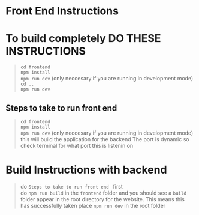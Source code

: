 # Front End Instructions

# To build completely DO THESE INSTRUCTIONS
> `cd frontend`  
> `npm install`  
> `npm run dev` (only neccesary if you are running in development mode)  
> `cd ..`  
> `npm run dev`  


## Steps to take to run front end
> `cd frontend`  
> `npm install`  
> `npm run dev` (only neccesary if you are running in development mode)
> this will build the application for the backend
> The port is dynamic so check terminal for what port this is listenin on

# Build Instructions with backend
> do `Steps to take to run front end ` first  
> do `npm run build` in the `frontend` folder and you should see a `build` folder appear in the root directory for the website. This means this has successfully taken place
> `npm run dev` in the root folder





